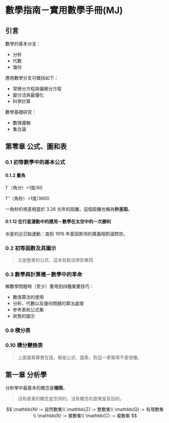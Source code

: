 # 數學指南－實用數學手冊(MJ)

## 引言

數學的基本分支：

* 分析
* 代數
* 幾何

應用數學分支可概括如下：

* 常微分方程與偏微分方程
* 變分法與最優化
* 科學計算

數學基礎研究：

* 數理邏輯
* 集合論

## 第零章 公式、圖和表

### 0.1 初等數學中的基本公式

#### 0.1.2 量角

1'（角分）=1度/60

1''（角秒）=1度/3600

一角秒的視差相當於 3.26 光年的距離，這個距離也稱為**秒差距**。



#### 0.1.12 在行星運動中的應用－數學在太空中的一次勝利

水星的近日點運動：直到 1916 年愛因斯坦的廣義相對論問世。



### 0.2 初等函數及其圖示

> 又是整章的公式，這本有點沒學到東西



### 0.3 數學與計算機－數學中的革命

解數學問題時（至少）要用到四種重要技巧：

* 數值算法的使用
* 分析、代數以及幾何問題的算法處理
* 參考表和公式集
* 狀態的圖示



### 0.9 積分表



### 0.10 積分變換表



> 上面幾章算實在話，都是公式、圖表，對這一章覺得不是很優。



## 第一章 分析學

分析學中最基本的概念是**極限**。

> 沒有直覺的概念是空洞的，沒有概念的直覺是盲目的。


$$
\mathbb{N} := 自然數集\\
\mathbb{Z} := 整數集\\
\mathbb{Q} := 有理數集\\
\mathbb{R} := 實數集\\
\mathbb{C} := 複數集
$$
